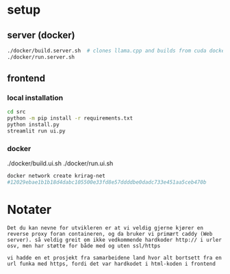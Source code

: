 # setup

## server (docker)

```bash
./docker/build.server.sh  # clones llama.cpp and builds from cuda dockerfile
./docker/run.server.sh
```

## frontend

### local installation

```bash
cd src
python -m pip install -r requirements.txt
python install.py
streamlit run ui.py
```

### docker

./docker/build.ui.sh
./docker/run.ui.sh


```bash
docker network create krirag-net
#12029ebae1b1b18d4dabc105500e33fd8e57ddddbe0dadc733e451aa5ceb470b


```

# Notater

```
Det du kan nevne for utvikleren er at vi veldig gjerne kjører en reverse proxy foran containeren, og da bruker vi primært caddy (Web server). så veldig greit om ikke vedkommende hardkoder http:// i urler osv, men har støtte for både med og uten ssl/https

vi hadde en et prosjekt fra samarbeidene land hvor alt bortsett fra en url funka med https, fordi det var hardkodet i html-koden i frontend



```

